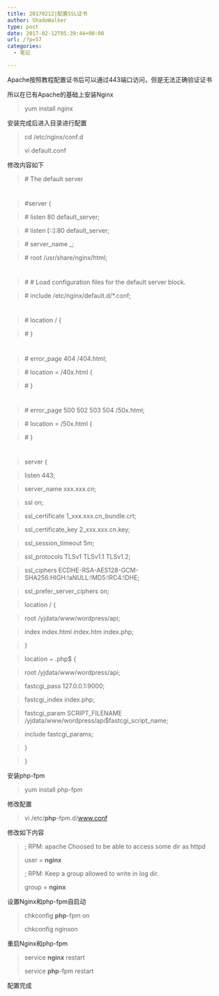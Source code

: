 ```yaml
---
title: 20170212|配置SSL证书
author: ShadoWalker
type: post
date: 2017-02-12T05:39:44+00:00
url: /?p=57
categories:
  - 笔记

---
```

Apache按照教程配置证书后可以通过443端口访问，但是无法正确验证证书

所以在已有Apache的基础上安装Nginx

> yum install nginx

安装完成后进入目录进行配置

> cd /etc/nginx/conf.d
> 
> vi default.conf

修改内容如下

> \# The default server
  
> #
> 
> #server {
  
> \# listen 80 default_server;
  
> \# listen [::]:80 default_server;
  
> \# server\_name \_;
  
> \# root /usr/share/nginx/html;
  
> #
  
> \# # Load configuration files for the default server block.
  
> \# include /etc/nginx/default.d/*.conf;
  
> #
  
> \# location / {
  
> \# }
  
> #
  
> \# error_page 404 /404.html;
  
> \# location = /40x.html {
  
> \# }
  
> #
  
> \# error_page 500 502 503 504 /50x.html;
  
> \# location = /50x.html {
  
> \# }
  
> #
  
> server {
  
> listen 443;
  
> server_name xxx.xxx.cn;
  
> ssl on;
  
> ssl\_certificate 1\_xxx.xxx.cn_bundle.crt;
  
> ssl\_certificate\_key 2_xxx.xxx.cn.key;
  
> ssl\_session\_timeout 5m;
  
> ssl_protocols TLSv1 TLSv1.1 TLSv1.2;
  
> ssl_ciphers ECDHE-RSA-AES128-GCM-SHA256:HIGH:!aNULL:!MD5:!RC4:!DHE;
  
> ssl\_prefer\_server_ciphers on;
  
> location / {
  
> root /yjdata/www/wordpress/api;
  
> index index.html index.htm index.php;
  
> }
  
> location ~ \.php$ {
  
> root /yjdata/www/wordpress/api;
  
> fastcgi_pass 127.0.0.1:9000;
  
> fastcgi_index index.php;
  
> fastcgi\_param SCRIPT\_FILENAME /yjdata/www/wordpress/api$fastcgi\_script\_name;
  
> include fastcgi_params;
  
> }
  
> }

安装php-fpm

> yum install php-fpm

修改配置

> vi /etc/**php**-fpm.d/www.conf

修改如下内容

> ; RPM: apache Choosed to be able to access some dir as httpd
> 
> user = **nginx**
> 
> ; RPM: Keep a group allowed to write in log dir.
> 
> group = **nginx**

设置Nginx和php-fpm自启动

> chkconfig **php**-fpm on
> 
> chkconfig nginxon

重启Nginx和php-fpm

> service **nginx** restart
> 
> service **php**-fpm restart

配置完成
